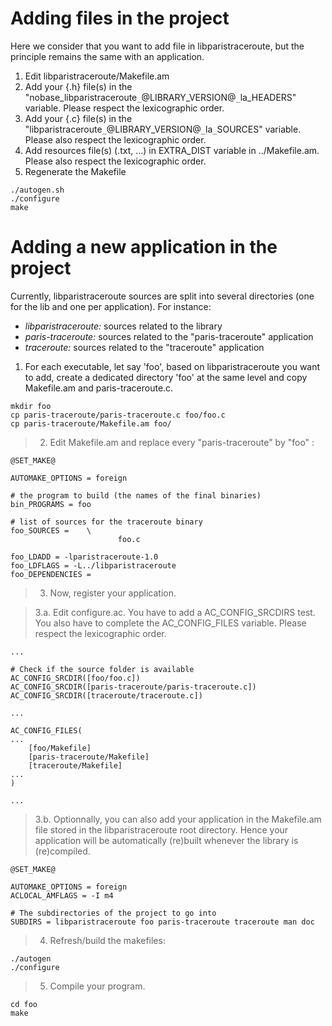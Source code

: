 

# Adding files in the project #

Here we consider that you want to add file in libparistraceroute, but the principle remains the same with an application.

  1. Edit libparistraceroute/Makefile.am
  1. Add your {.h} file(s) in the "nobase\_libparistraceroute`_`@LIBRARY\_VERSION@`_`la\_HEADERS" variable. Please respect the lexicographic order.
  1. Add your {.c} file(s) in the "libparistraceroute`_`@LIBRARY\_VERSION@`_`la`_`SOURCES" variable. Please also respect the lexicographic order.
  1. Add resources file(s) (.txt, ...) in EXTRA\_DIST variable in ../Makefile.am. Please also respect the lexicographic order.
  1. Regenerate the Makefile

```
./autogen.sh
./configure
make
```

# Adding a new application in the project #

Currently, libparistraceroute sources are split into several directories (one for the lib and one per application). For instance:

  * _libparistraceroute:_ sources related to the library
  * _paris-traceroute:_ sources related to the "paris-traceroute" application
  * _traceroute:_ sources related to the "traceroute" application


  1. For each executable, let say 'foo', based on libparistraceroute you want to add, create a dedicated directory 'foo' at the same level and copy Makefile.am and paris-traceroute.c.

```
mkdir foo
cp paris-traceroute/paris-traceroute.c foo/foo.c
cp paris-traceroute/Makefile.am foo/
```

> 2. Edit Makefile.am and replace every "paris-traceroute" by "foo" :

```
@SET_MAKE@

AUTOMAKE_OPTIONS = foreign

# the program to build (the names of the final binaries)
bin_PROGRAMS = foo

# list of sources for the traceroute binary
foo_SOURCES =    \
                        foo.c

foo_LDADD = -lparistraceroute-1.0
foo_LDFLAGS = -L../libparistraceroute
foo_DEPENDENCIES =
```

> 3. Now, register your application.

> 3.a. Edit configure.ac. You have to add a AC\_CONFIG\_SRCDIRS test. You also have to complete the AC\_CONFIG\_FILES variable. Please respect the lexicographic order.

```
...

# Check if the source folder is available
AC_CONFIG_SRCDIR([foo/foo.c])
AC_CONFIG_SRCDIR([paris-traceroute/paris-traceroute.c])
AC_CONFIG_SRCDIR([traceroute/traceroute.c])

...

AC_CONFIG_FILES(
...
    [foo/Makefile]
    [paris-traceroute/Makefile]
    [traceroute/Makefile]
...
)

...
```

> 3.b. Optionnally, you can also add your application in the Makefile.am file stored in the libparistraceroute root directory. Hence your application will be automatically (re)built whenever the library is (re)compiled.

```
@SET_MAKE@

AUTOMAKE_OPTIONS = foreign
ACLOCAL_AMFLAGS = -I m4

# The subdirectories of the project to go into
SUBDIRS = libparistraceroute foo paris-traceroute traceroute man doc
```


> 4. Refresh/build the makefiles:

```
./autogen
./configure
```

> 5. Compile your program.

```
cd foo
make
```